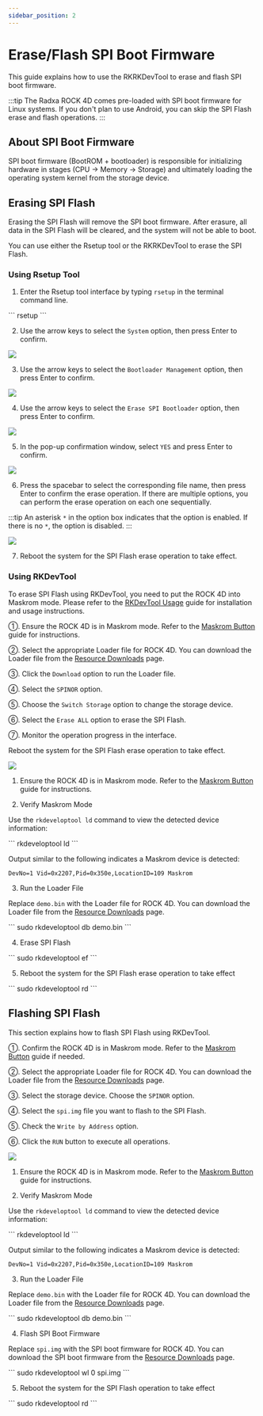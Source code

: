 ```yaml
---
sidebar_position: 2
---
```


# Erase/Flash SPI Boot Firmware

This guide explains how to use the RKRKDevTool to erase and flash SPI boot firmware.

:::tip
The Radxa ROCK 4D comes pre-loaded with SPI boot firmware for Linux systems. If you don't plan to use Android, you can skip the SPI Flash erase and flash operations.
:::

## About SPI Boot Firmware

SPI boot firmware (BootROM + bootloader) is responsible for initializing hardware in stages (CPU → Memory → Storage) and ultimately loading the operating system kernel from the storage device.

## Erasing SPI Flash

Erasing the SPI Flash will remove the SPI boot firmware. After erasure, all data in the SPI Flash will be cleared, and the system will not be able to boot.

You can use either the Rsetup tool or the RKRKDevTool to erase the SPI Flash.

### Using Rsetup Tool

1. Enter the Rsetup tool interface by typing `rsetup` in the terminal command line.

<NewCodeBlock tip="radxa@radxa-4d$" type="device">
```
rsetup
```
</NewCodeBlock>

2. Use the arrow keys to select the `System` option, then press Enter to confirm.

<div style={{textAlign: 'center'}}>
  <img src="/en/img/rock4/4d/rsetup-earse-spi-01.webp" style={{width: '100%', maxWidth: '1200px'}} />
</div>

3. Use the arrow keys to select the `Bootloader Management` option, then press Enter to confirm.

<div style={{textAlign: 'center'}}>
  <img src="/en/img/rock4/4d/rsetup-earse-spi-02.webp" style={{width: '100%', maxWidth: '1200px'}} />
</div>

4. Use the arrow keys to select the `Erase SPI Bootloader` option, then press Enter to confirm.

<div style={{textAlign: 'center'}}>
  <img src="/en/img/rock4/4d/rsetup-earse-spi-03.webp" style={{width: '100%', maxWidth: '1200px'}} />
</div>

5. In the pop-up confirmation window, select `YES` and press Enter to confirm.

<div style={{textAlign: 'center'}}>
  <img src="/en/img/rock4/4d/rsetup-earse-spi-04.webp" style={{width: '100%', maxWidth: '1200px'}} />
</div>

6. Press the spacebar to select the corresponding file name, then press Enter to confirm the erase operation. If there are multiple options, you can perform the erase operation on each one sequentially.

:::tip
An asterisk `*` in the option box indicates that the option is enabled. If there is no `*`, the option is disabled.
:::

<div style={{textAlign: 'center'}}>
  <img src="/en/img/rock4/4d/rsetup-earse-spi-05.webp" style={{width: '100%', maxWidth: '1200px'}} />
</div>

7. Reboot the system for the SPI Flash erase operation to take effect.

### Using RKDevTool

To erase SPI Flash using RKDevTool, you need to put the ROCK 4D into Maskrom mode. Please refer to the [RKDevTool Usage](./tool_rkdevtool) guide for installation and usage instructions.

<Tabs queryString="platform">

<TabItem value="Windows">

①. Ensure the ROCK 4D is in Maskrom mode. Refer to the [Maskrom Button](../hardware-use/maskrom) guide for instructions.

②. Select the appropriate Loader file for ROCK 4D. You can download the Loader file from the [Resource Downloads](../download) page.

③. Click the `Download` option to run the Loader file.

④. Select the `SPINOR` option.

⑤. Choose the `Switch Storage` option to change the storage device.

⑥. Select the `Erase ALL` option to erase the SPI Flash.

⑦. Monitor the operation progress in the interface.

Reboot the system for the SPI Flash erase operation to take effect.

<div style={{textAlign: 'center'}}>
  <img src="/en/img/rock4/4d/rk-earse-spi-01.webp" style={{width: '100%', maxWidth: '1200px'}} />
</div>

</TabItem>

<TabItem value="Linux / MacOS">

1. Ensure the ROCK 4D is in Maskrom mode. Refer to the [Maskrom Button](../hardware-use/maskrom) guide for instructions.

2. Verify Maskrom Mode

Use the `rkdeveloptool ld` command to view the detected device information:

<NewCodeBlock tip="Linux/MacOS-Host$" type="host">
```
rkdeveloptool ld
```
</NewCodeBlock>

Output similar to the following indicates a Maskrom device is detected:

```
DevNo=1	Vid=0x2207,Pid=0x350e,LocationID=109 Maskrom
```

3. Run the Loader File

Replace `demo.bin` with the Loader file for ROCK 4D. You can download the Loader file from the [Resource Downloads](../download) page.

<NewCodeBlock tip="Linux/MacOS-Host$" type="host">
```
sudo rkdeveloptool db demo.bin
```
</NewCodeBlock>

4. Erase SPI Flash

<NewCodeBlock tip="Linux/MacOS-Host$" type="host">
```
sudo rkdeveloptool ef
```
</NewCodeBlock>

5. Reboot the system for the SPI Flash erase operation to take effect

<NewCodeBlock tip="Linux/MacOS-Host$" type="host">
```
sudo rkdeveloptool rd
```
</NewCodeBlock>

</TabItem>

</Tabs>

## Flashing SPI Flash

This section explains how to flash SPI Flash using RKDevTool.

<Tabs queryString="platform">

<TabItem value="Windows">

①. Confirm the ROCK 4D is in Maskrom mode. Refer to the [Maskrom Button](../hardware-use/maskrom) guide if needed.

②. Select the appropriate Loader file for ROCK 4D. You can download the Loader file from the [Resource Downloads](../download) page.

③. Select the storage device. Choose the `SPINOR` option.

④. Select the `spi.img` file you want to flash to the SPI Flash.

⑤. Check the `Write by Address` option.

⑥. Click the `RUN` button to execute all operations.

<div style={{textAlign: 'center'}}>
  <img src="/en/img/rock4/4d/rk-down-spi-01.webp" style={{width: '100%', maxWidth: '1200px'}} />
</div>

</TabItem>

<TabItem value="Linux / MacOS">

1. Ensure the ROCK 4D is in Maskrom mode. Refer to the [Maskrom Button](../hardware-use/maskrom) guide for instructions.

2. Verify Maskrom Mode

Use the `rkdeveloptool ld` command to view the detected device information:

<NewCodeBlock tip="Linux/MacOS-Host$" type="host">
```
rkdeveloptool ld
```
</NewCodeBlock>

Output similar to the following indicates a Maskrom device is detected:

```
DevNo=1	Vid=0x2207,Pid=0x350e,LocationID=109 Maskrom
```

3. Run the Loader File

Replace `demo.bin` with the Loader file for ROCK 4D. You can download the Loader file from the [Resource Downloads](../download) page.

<NewCodeBlock tip="Linux/MacOS-Host$" type="host">
```
sudo rkdeveloptool db demo.bin
```
</NewCodeBlock>

4. Flash SPI Boot Firmware

Replace `spi.img` with the SPI boot firmware for ROCK 4D. You can download the SPI boot firmware from the [Resource Downloads](../download) page.

<NewCodeBlock tip="Linux/MacOS-Host$" type="host">
```
sudo rkdeveloptool wl 0 spi.img
```
</NewCodeBlock>

5. Reboot the system for the SPI Flash operation to take effect

<NewCodeBlock tip="Linux/MacOS-Host$" type="host">
```
sudo rkdeveloptool rd
```
</NewCodeBlock>

</TabItem>

</Tabs>
